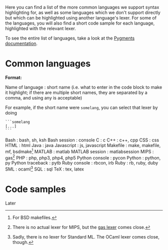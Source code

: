 Here you can find a list of the more common languages we support syntax highlighting for, as well as some languages which we don't support directly but which can be highlighted using another language's lexer. For some of the languages, you will also find a short code sample for each language, highlighted with the relevant lexer.

To see the entire list of languages, take a look at the [Pygments documentation](http://pygments.org/docs/lexers/).

# Common languages

**Format:**

Name of language
:	short name (i.e. what to enter in the code block to make it highlight; if there are multiple short names, they are separated by a comma, and using any is acceptable)

For example, if the short name were `somelang`, you can select that lexer by doing

	```somelang
	[...]
	```

Bash
:	bash, sh, ksh
Bash session
:	console
C
:	c
C++
:	c++, cpp
CSS
:	css
HTML
:	html
Java
:	java
Javascript
:	js, javascript
Makefile
:	make, makefile, mf, bsdmake[^bsdmake]
MATLAB
:	matlab
MATLAB session
:	matlabsession
MIPS
:	gas[^gas]
PHP
:	php, php3, php4, php5
Python console
:	pycon
Python
:	python, py
Python traceback
:	pytb
Ruby console
:	rbcon, irb
Ruby
:	rb, ruby, duby
SML
:	ocaml[^ocaml]
SQL
:	sql
TeX
:	tex, latex

# Code samples

Later

[^gas]: There is no actual lexer for MIPS, but the [gas lexer](http://en.wikipedia.org/wiki/GNU_Assembler) comes close.
[^bsdmake]: For BSD makefiles.
[^ocaml]: Sadly, there is no lexer for Standard ML. The OCaml lexer comes close, though.
